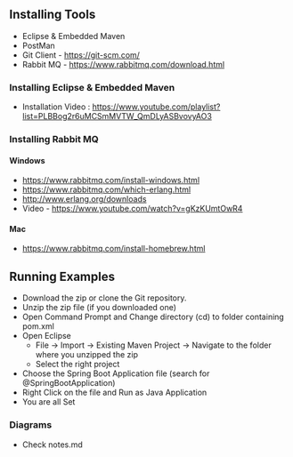 ## Installing Tools
- Eclipse & Embedded Maven
- PostMan
- Git Client - https://git-scm.com/
- Rabbit MQ - https://www.rabbitmq.com/download.html


### Installing Eclipse & Embedded Maven
- Installation Video : https://www.youtube.com/playlist?list=PLBBog2r6uMCSmMVTW_QmDLyASBvovyAO3

### Installing Rabbit MQ

#### Windows
- https://www.rabbitmq.com/install-windows.html
- https://www.rabbitmq.com/which-erlang.html
- http://www.erlang.org/downloads
- Video - https://www.youtube.com/watch?v=gKzKUmtOwR4

#### Mac
- https://www.rabbitmq.com/install-homebrew.html

## Running Examples
- Download the zip or clone the Git repository.
- Unzip the zip file (if you downloaded one)
- Open Command Prompt and Change directory (cd) to folder containing pom.xml
- Open Eclipse 
   - File -> Import -> Existing Maven Project -> Navigate to the folder where you unzipped the zip
   - Select the right project
- Choose the Spring Boot Application file (search for @SpringBootApplication)
- Right Click on the file and Run as Java Application
- You are all Set

### Diagrams

- Check notes.md
